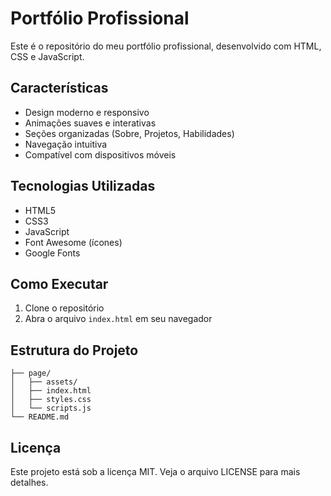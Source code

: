 # Portfólio Profissional

Este é o repositório do meu portfólio profissional, desenvolvido com HTML, CSS e JavaScript.

## Características

- Design moderno e responsivo
- Animações suaves e interativas
- Seções organizadas (Sobre, Projetos, Habilidades)
- Navegação intuitiva
- Compatível com dispositivos móveis

## Tecnologias Utilizadas

- HTML5
- CSS3
- JavaScript
- Font Awesome (ícones)
- Google Fonts

## Como Executar

1. Clone o repositório
2. Abra o arquivo `index.html` em seu navegador

## Estrutura do Projeto

```
├── page/
│   ├── assets/
│   ├── index.html
│   ├── styles.css
│   └── scripts.js
└── README.md
```

## Licença

Este projeto está sob a licença MIT. Veja o arquivo LICENSE para mais detalhes.